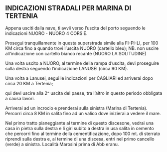 ## INDICAZIONI STRADALI PER  MARINA DI TERTENIA

Appena usciti  dalla nave,  ti avvii verso l’uscita del porto seguendo le indicazioni NUORO - NUORO 4 CORSIE. 

Prosegui tranquillamente in questa superstrada simile alla FI-PI-LI,  per 100 KM circa fino a quando trovi l’uscita NUORO (cartello bleu); 
NB.  non uscire all’indicazione con cartello bianco recante (NUORO LA SOLITUDINE)

Una volta uscito a NUORO, al termine della rampa d’uscita, devi proseguire sulla destra seguendo l’indicazione LANUSEI (circa 90 KM). 

Una volta a Lanusei, segui le indicazioni per CAGLIARI ed arriverai dopo circa 20 KM a Tertenia;  

qui devi uscire alla 2^ uscita del paese, tra l’altro in questo periodo obbligata a causa lavori. 

Arriverai ad un incrocio e prenderai sulla sinistra (Marina di Tertenia). Percorri circa 8 KM in salita fino ad un valico dove inizierai a vedere il mare.  

Nel primo tratto pianeggiante al termine di questo discesone,  vedrai una casa in pietra sulla destra e li giri subito a destra in usa salita in cemento  che percorri fino al termine della cementificazione, dopo 100 mt. di sterrato riprendi sulla destra e, al termine di una discesa,  entri nel primo cancello (verde) a sinistra.
Località Marosini prima di Abb eranu.



